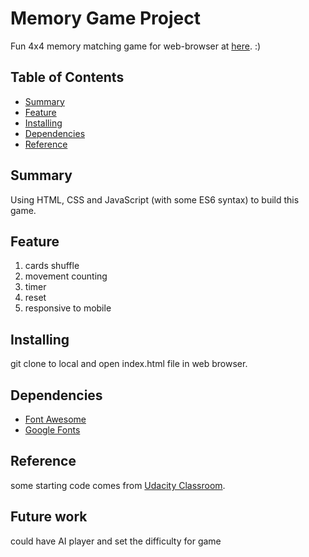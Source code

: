 # Memory Game Project
Fun 4x4 memory matching game for web-browser at [here](https://ifchicken.github.io/Front-End-Memory-game/). :)

## Table of Contents
* [Summary](#summary)
* [Feature](#feature)
* [Installing](#installing)
* [Dependencies](#dependencies)
* [Reference](#reference)

## Summary
Using HTML, CSS and JavaScript (with some ES6 syntax) to build this game.

## Feature
1. cards shuffle
2. movement counting
3. timer
4. reset
5. responsive to mobile

## Installing
git clone to local and open index.html file in web browser.

## Dependencies
* [Font Awesome](https://fontawesome.com/)
* [Google Fonts](https://fonts.google.com/)

## Reference
some starting code comes from [Udacity Classroom](https://classroom.udacity.com/me).


## Future work
could have AI player and set the difficulty for game
